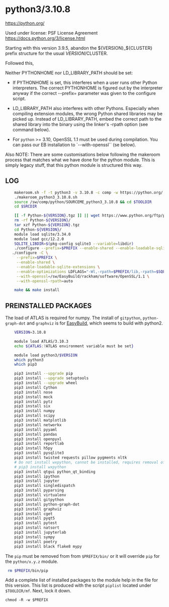 python3/3.10.8
========================

<https://python.org/>

Used under license:
PSF License Agreement
<https://docs.python.org/3/license.html>



Starting with this version 3.9.5, abandon the ${VERSION}_${CLUSTER} prefix structure for
the usual $VERSION/$CLUSTER.

Followed this, 

Neither PYTHONHOME nor LD_LIBRARY_PATH should be set:

* If PYTHONHOME is set, this interferes when a user runs other Python
  interpreters. The correct PYTHONHOME is figured out by the interpreter
  anyway if the correct --prefix= parameter was given to the configure
  script.

* LD_LIBRARY_PATH also interferes with other Pythons. Especially when
  compiling extension modules, the wrong Python shared libraries may
  be picked up. Instead of LD_LIBRARY_PATH, embed the correct path to
  the shared library into the binary using the linker's -rpath option
  (see command below).

* For `python` >= 3.10, OpenSSL 1.1 must be used during compilation.
  You can pass our EB installation to `--with-openssl`` (se below).

Also NOTE: There are some customisations below following the makeroom process
that matches what we have done for the python module.  This is simply legacy
stuff, that this python module is structured this way.


LOG
---
``` bash
    makeroom.sh -f -t python3 -v 3.10.8 -c comp -w https://python.org/ -l "PSF License Agreement"  -L https://docs.python.org/3/license.html -d "Python programming language plus a handful of widely used packages ; this module does not conflict with python/x.y.z modules"
    ./makeroom_python3_3.10.8.sh 
    source /sw/comp/python/SOURCEME_python3_3.10.8 && cd $TOOLDIR
    cd $SRCDIR

    [[ -f Python-${VERSION}.tgz ]] || wget https://www.python.org/ftp/python/${VERSION}/Python-${VERSION}.tgz
    rm -rf Python-${VERSION}/
    tar xzf Python-${VERSION}.tgz 
    cd Python-${VERSION}/
    module load sqlite/3.34.0
    module load gcc/12.2.0   
    SQLITE_LIBDIR=$(pkg-config sqlite3 --variable=libdir)
    ./configure --prefix=$PREFIX --enable-shared --enable-loadable-sqlite-extensions --enable-optimizations LDFLAGS="-Wl,-rpath=$PREFIX/lib,-rpath=$SQLITE_LIBDIR,-rpath=/sw/libs/wxWidgets/lib"
   ./configure -C \
     --prefix=$PREFIX \
     --enable-shared \
     --enable-loadable-sqlite-extensions \
     --enable-optimizations LDFLAGS="-Wl,-rpath=$PREFIX/lib,-rpath=$SQLITE_LIBDIR,-rpath=/sw/libs/wxWidgets/lib" \
     --with-openssl=/sw/EasyBuild/rackham/software/OpenSSL/1.1 \
     --with-openssl-rpath=auto

    make && make install
```

PREINSTALLED PACKAGES
---------------------

The load of ATLAS is required for numpy.  The install of `gitpython`,
`python-graph-dot` and `graphviz` is for
[EasyBuild](https://easybuild.readthedocs.io/en/latest/Installation.html#optional-python-packages),
which seems to build with python2.
``` bash
    VERSION=3.10.8

    module load ATLAS/3.10.3
    echo ${ATLAS:?ATLAS environment variable must be set}

    module load python3/$VERSION
    which python3
    which pip3

    pip3 install --upgrade pip
    pip3 install --upgrade setuptools
    pip3 install --upgrade wheel
    pip3 install Cython
    pip3 install nose
    pip3 install mock
    pip3 install pytz
    pip3 install six
    pip3 install numpy 
    pip3 install scipy
    pip3 install matplotlib
    pip3 install networkx
    pip3 install pyyaml
    pip3 install pandas
    pip3 install openpyxl
    pip3 install reportlab
    pip3 install h5py
    pip3 install pysqlite3
    pip3 install twisted requests pillow pygments nltk
    # Do not install wxpython, cannot be installed, requires removal of --enable-mediactrl option in ./configure
    # pip3 install wxpython 
    pip3 install qtgui python_qt_binding
    pip3 install ipython
    pip3 install jupyter
    pip3 install singledispatch
    pip3 install pyparsing
    pip3 install virtualenv
    pip3 install gitpython
    pip3 install python-graph-dot
    pip3 install graphviz
    pip3 install cget
    pip3 install pyqt5
    pip3 install pytest
    pip3 install natsort
    pip3 install jupyterlab
    pip3 install sympy
    pip3 install poetry
    pip3 install black flake8 mypy
```


The `pip` must be removed from from `$PREFIX/bin/` or it will override `pip`
for the `python/x.y.z` module.

``` bash
 rm $PREFIX/bin/pip
```

Add a complete list of installed packages to the module help in the file for
this version.  This list is produced with the script `piplist` located under
`$TOOLDIR/mf`. Next, lock it down.

    chmod -R -w $PREFIX
